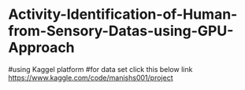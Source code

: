 # Activity-Identification-of-Human-from-Sensory-Datas-using-GPU-Approach
#using Kaggel platform 
#for data set 
click this below link https://www.kaggle.com/code/manishs001/project
